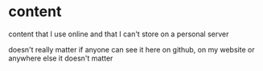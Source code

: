 # content

content that I use online and that I can't store on a personal server

doesn't really matter if anyone can see it here on github, on my website or anywhere else it doesn't matter

